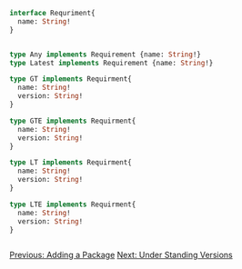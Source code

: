 ```graphql
interface Requriment{
  name: String!
}


type Any implements Requirement {name: String!} 
type Latest implements Requirement {name: String!}

type GT implements Requirment{
  name: String!
  version: String!
}

type GTE implements Requirment{
  name: String!
  version: String!
}

type LT implements Requirment{
  name: String!
  version: String!
}

type LTE implements Requirment{
  name: String!
  version: String!
}



```

[Previous: Adding a Package](01-basics.md) 
[Next: Under Standing Versions](03-versions.md) 
